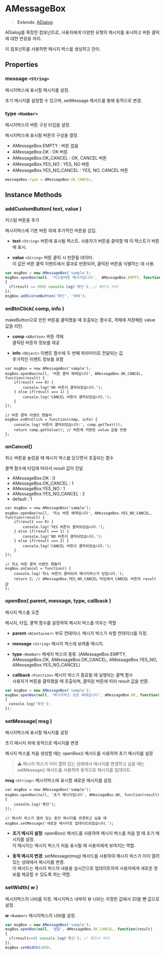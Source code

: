 # AMessageBox
> **Extends**: [ADialog](https://wikidocs.net/274987)

ADialog를 확장한 컴포넌트로, 사용자에게 다양한 유형의 메시지를 표시하고 버튼 클릭에 대한 반응을 처리. 

이 컴포넌트를 사용하면 메시지 박스를 생성하고 관리.

## Properties
### message `<String>`
메시지박스에 표시할 메시지를 설정. 

초기 메시지를 설정할 수 있으며, setMessage 메서드를 통해 동적으로 변경.

### type `<Number>`
메시지박스의 버튼 구성 타입을 설정. 

메시지박스에 표시될 버튼의 구성을 결정.

- AMessageBox.EMPTY : 버튼 없음
- AMessageBox.OK : OK 버튼
- AMessageBox.OK_CANCEL : OK, CANCEL 버튼
- AMessageBox.YES_NO : YES, NO 버튼
- AMessageBox.YES_NO_CANCEL : YES, NO, CANCEL 버튼

```js
messageBox.type = AMessageBox.OK_CANCEL;
```

## Instance Methods

### addCustomButton( text, value )

커스텀 버튼을 추가

메시지박스에 기본 버튼 외에 추가적인 버튼을 삽입.

* **text** `<String>` 버튼에 표시될 텍스트. 사용자가 버튼을 클릭할 때 이 텍스트가 버튼에 표시.

* **value** `<String>` 버튼 클릭 시 반환될 데이터. <br>
이 값은 버튼 클릭 이벤트에서 결과로 반환되어, 클릭된 버튼을 식별하는 데 사용.

```js
var msgBox = new AMessageBox('sample');
msgBox.openBox(null, '커스텀버튼 메시지입니다',  AMessageBox.EMPTY, function(result)
{
　if(result == 999) console.log('확인'); // 확인시 처리
});
msgBox.addCustomButton('확인', '999');
```
### onBtnClick( comp, info )
makeButton으로 만든 버튼을 클릭했을 때 호출되는 함수로, 객체에 저장해둔 value 값을 리턴.

* **comp** `<AButton>` 버튼 객체 <br>
클릭된 버튼의 정보를 제공

* **info** `<Object>` 이벤트 함수에 두 번째 파라미터로 전달되는 값<br>
추가적인 이벤트 정보를 포함

```
var msgBox = new AMessageBox('sample');
msgBox.openBox(null, '버튼 클릭 예제입니다', AMessageBox.OK_CANCEL, function(result) {
    if(result === 0) {
        console.log('OK 버튼이 클릭되었습니다.');
    } else if(result === 1) {
        console.log('CANCEL 버튼이 클릭되었습니다.');
    }
});

// 버튼 클릭 이벤트 핸들러
msgBox.onBtnClick = function(comp, info) {
    console.log('버튼이 클릭되었습니다:', comp.getText());
    return comp.getValue(); // 버튼에 저장된 value 값을 반환
};
```

### onCancel()
취소 버튼을 눌렀을 때 메시지 박스를 닫으면서 호출되는 함수 

콜백 함수에 타입에 따라서 result 값이 전달

- AMessageBox.OK : 0
- AMessageBox.OK_CANCEL : 1
- AMessageBox.YES_NO : 1
- AMessageBox.YES_NO_CANCEL : 2
- default : 1

```
var msgBox = new AMessageBox('sample');
msgBox.openBox(null, '취소 버튼 예제입니다', AMessageBox.YES_NO_CANCEL, function(result) {
    if(result === 0) {
        console.log('YES 버튼이 클릭되었습니다.');
    } else if(result === 1) {
        console.log('NO 버튼이 클릭되었습니다.');
    } else if(result === 2) {
        console.log('CANCEL 버튼이 클릭되었습니다.');
    }
});

// 취소 버튼 클릭 이벤트 핸들러
msgBox.onCancel = function() {
    console.log('취소 버튼이 클릭되어 메시지박스가 닫힙니다.');
    return 2; // AMessageBox.YES_NO_CANCEL 타입에서 CANCEL 버튼의 result 값
};
```
### openBox( parent, message, type, callback )
메시지 박스를 오픈

메시지, 타입, 콜백 함수를 설정하여 메시지 박스를 띄우는 역할

- **parent** `<AContainer>` 부모 컨테이너. 메시지 박스가 속할 컨테이너를 지정.

- **message** `<String>` 메시지 박스에 보여줄 메시지.

- **type** `<Number>` 메세지 박스의 종류. (AMessageBox.EMPTY, AMessageBox.OK, AMessageBox.OK_CANCEL, AMessageBox.YES_NO, AMessageBox.YES_NO_CANCEL)

- **callback** `<Function>` 메시지 박스가 종료될 때 실행되는 콜백 함수 <br>
사용자가 버튼을 클릭했을 때 호출되며, 클릭된 버튼에 따라 result 값을 반환.

```js
var msgBox = new AMessageBox('sample');
msgBox.openBox(null, '메시지박스 오픈 예제입니다', AMessageBox.OK, function(result)
{
　console.log('확인');
});
```

### setMessage( msg )
메시지박스에 표시할 메시지를 설정

초기 메시지 외에 동적으로 메시지를 변경

메시지 박스를 처음 생성할 때는 openBox() 메서드를 사용하여 초기 메시지를 설정

> ⚠️ 메시지 박스가 이미 열려 있는 상태에서 메시지를 변경하고 싶을 때는 setMessage() 메서드를 사용하여 동적으로 메시지를 업데이트.

**msg** `<String>`: 메시지박스에 표시할 새로운 메시지를 설정.

```
var msgBox = new AMessageBox('sample');
msgBox.openBox(null, '초기 메시지입니다', AMessageBox.OK, function(result) {
    console.log('확인');
});

// 메시지 박스가 열려 있는 동안 메시지를 변경하고 싶을 때
msgBox.setMessage('새로운 메시지로 업데이트되었습니다.');
```

* **초기 메시지 설정**: openBox() 메서드를 사용하여 메시지 박스를 처음 열 때 초기 메시지를 설정. <br>
이 메시지는 메시지 박스가 처음 표시될 때 사용자에게 보여지는 역할.

* **동적 메시지 변경**: setMessage(msg) 메서드를 사용하여 메시지 박스가 이미 열려 있는 상태에서 메시지를 변경. <br>
이 메서드는 메시지 박스의 내용을 실시간으로 업데이트하여 사용자에게 새로운 정보를 제공할 수 있도록 하는 역할.

### setWidth( w )
메시지박스의 너비를 지정. 메시지박스 내부의 뷰 너비는 지정한 값에서 20을 뺀 값으로 설정.

**w** `<Number>` 메시지박스의 너비를 설정.

```js
var msgBox = new AMessageBox('sample');
msgBox.openBox(null, '샘플', AMessageBox.OK_CANCEL, function(result)
{
　if(result==0) console.log('확인'); // 확인시 처리
});
msgBox.setWidth(300);
```